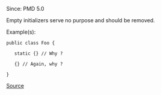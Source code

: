 Since: PMD 5.0

Empty initializers serve no purpose and should be removed.

Example(s):
```
public class Foo {

   static {} // Why ?

   {} // Again, why ?

}
```

[Source](https://pmd.github.io/pmd-5.5.4/pmd-java/rules/java/empty.html#EmptyInitializer)
